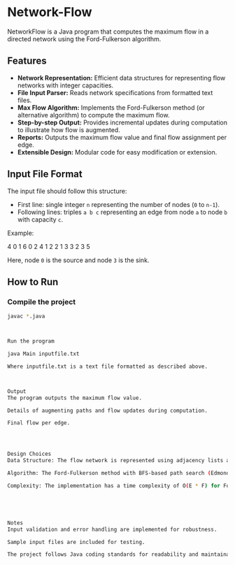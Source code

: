 # Network-Flow
NetworkFlow is a Java program that computes the maximum flow in a directed network using the Ford-Fulkerson algorithm.

## Features

- **Network Representation:** Efficient data structures for representing flow networks with integer capacities.
- **File Input Parser:** Reads network specifications from formatted text files.
- **Max Flow Algorithm:** Implements the Ford-Fulkerson method (or alternative algorithm) to compute the maximum flow.
- **Step-by-step Output:** Provides incremental updates during computation to illustrate how flow is augmented.
- **Reports:** Outputs the maximum flow value and final flow assignment per edge.
- **Extensible Design:** Modular code for easy modification or extension.



## Input File Format

The input file should follow this structure:

- First line: single integer `n` representing the number of nodes (`0` to `n-1`).
- Following lines: triples `a b c` representing an edge from node `a` to node `b` with capacity `c`.

Example:

4
0 1 6
0 2 4
1 2 2
1 3 3
2 3 5


Here, node `0` is the source and node `3` is the sink.



## How to Run

### Compile the project

```bash
javac *.java



Run the program

java Main inputfile.txt

Where inputfile.txt is a text file formatted as described above.



Output
The program outputs the maximum flow value.

Details of augmenting paths and flow updates during computation.

Final flow per edge.




Design Choices
Data Structure: The flow network is represented using adjacency lists and capacity matrices, supporting efficient updates and queries.

Algorithm: The Ford-Fulkerson method with BFS-based path search (Edmonds-Karp) or DFS for augmenting paths.

Complexity: The implementation has a time complexity of O(E * F) for Ford-Fulkerson, where E is edges and F is maximum flow; Edmonds-Karp achieves O(V * E^2).





Notes
Input validation and error handling are implemented for robustness.

Sample input files are included for testing.

The project follows Java coding standards for readability and maintainability.
